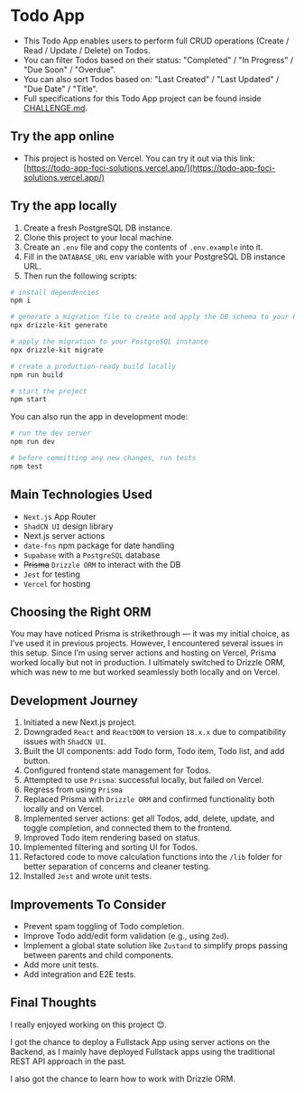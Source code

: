 # Todo App

- This Todo App enables users to perform full CRUD operations (Create / Read / Update / Delete) on Todos.
- You can filter Todos based on their status: "Completed" / "In Progress" / "Due Soon" / "Overdue".
- You can also sort Todos based on: "Last Created" / "Last Updated" / "Due Date" / "Title".
- Full specifications for this Todo App project can be found inside [CHALLENGE.md](CHALLENGE.md).

## Try the app online

- This project is hosted on Vercel. You can try it out via this link: [https://todo-app-foci-solutions.vercel.app/](https://todo-app-foci-solutions.vercel.app/)

## Try the app locally

1. Create a fresh PostgreSQL DB instance.
2. Clone this project to your local machine.
3. Create an `.env` file and copy the contents of `.env.example` into it.
4. Fill in the `DATABASE_URL` env variable with your PostgreSQL DB instance URL.
5. Then run the following scripts:

```bash
# install dependencies
npm i

# generate a migration file to create and apply the DB schema to your PostgreSQL instance
npx drizzle-kit generate

# apply the migration to your PostgreSQL instance
npx drizzle-kit migrate

# create a production-ready build locally
npm run build

# start the project
npm start
```

You can also run the app in development mode:

```bash
# run the dev server
npm run dev

# before committing any new changes, run tests
npm test
```

## Main Technologies Used

- `Next.js` App Router
- `ShadCN UI` design library
- Next.js server actions
- `date-fns` npm package for date handling
- `Supabase` with a `PostgreSQL` database
- ~~Prisma~~ `Drizzle ORM` to interact with the DB
- `Jest` for testing
- `Vercel` for hosting

## Choosing the Right ORM

You may have noticed Prisma is strikethrough — it was my initial choice, as I’ve used it in previous projects. However, I encountered several issues in this setup. Since I’m using server actions and hosting on Vercel, Prisma worked locally but not in production. I ultimately switched to Drizzle ORM, which was new to me but worked seamlessly both locally and on Vercel.

## Development Journey

1. Initiated a new Next.js project.
1. Downgraded `React` and `ReactDOM` to version `18.x.x` due to compatibility issues with `ShadCN UI`.
1. Built the UI components: add Todo form, Todo item, Todo list, and add button.
1. Configured frontend state management for Todos.
1. Attempted to use `Prisma`: successful locally, but failed on Vercel.
1. Regress from using `Prisma`
1. Replaced Prisma with `Drizzle ORM` and confirmed functionality both locally and on Vercel.
1. Implemented server actions: get all Todos, add, delete, update, and toggle completion, and connected them to the frontend.
1. Improved Todo item rendering based on status.
1. Implemented filtering and sorting UI for Todos.
1. Refactored code to move calculation functions into the `/lib` folder for better separation of concerns and cleaner testing.
1. Installed `Jest` and wrote unit tests.

## Improvements To Consider

- Prevent spam toggling of Todo completion.
- Improve Todo add/edit form validation (e.g., using `Zod`).
- Implement a global state solution like `Zustand` to simplify props passing between parents and child components.
- Add more unit tests.
- Add integration and E2E tests.

## Final Thoughts

I really enjoyed working on this project 😊.

I got the chance to deploy a Fullstack App using server actions on the Backend, as I mainly have deployed Fullstack apps using the traditional REST API approach in the past.

I also got the chance to learn how to work with Drizzle ORM.
